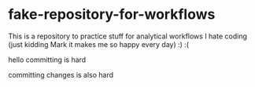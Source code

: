 # fake-repository-for-workflows
This is a repository to practice stuff for analytical workflows 
I hate coding (just kidding Mark it makes me so happy every day)
:)
:(

hello
committing is hard

committing changes is also hard